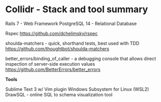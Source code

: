 # Collidr - Stack and tool summary

Rails 7 - Web Framework
PostgreSQL 14 - Relational Database

Rspec
https://github.com/dchelimsky/rspec

shoulda-matchers - quick, shorthand tests, best used with TDD
https://github.com/thoughtbot/shoulda-matchers

better_errors/binding_of_caller - a debugging console that allows direct inspection of server-side execution values
https://github.com/BetterErrors/better_errors

**Tools**

Sublime Text 3 w/ Vim plugin
Windows Subsystem for Linux (WSL2)
DrawSQL - online SQL to schema visualization tool